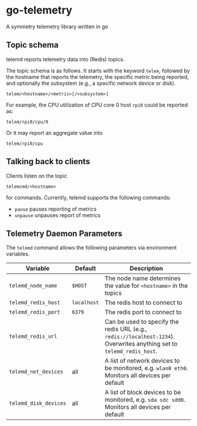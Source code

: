 go-telemetry
============

A symmetry telemetry library written in go

Topic schema
------------

telemd reports telemetry data into (Redis) topics.

The topic schema is as follows. It starts with the keyword `telem`, followed by the hostname that reports the telemetry,
the specific metric being reported, and optionally the subsystem (e.g., a specific network device or disk).

    telem/<hostname>/<metric>[/<subsystem>]

For example, the CPU utilization of CPU core 0 host `rpi0` could be reported as:

    telem/rpi0/cpu/0

Or it may report an aggregate value into

    telem/rpi0/cpu

Talking back to clients
-----------------------

Clients listen on the topic

    telemcmd/<hostname>

for commands. Currently, telemd supports the following commands:

* `pause` pauses reporting of metrics
* `unpause` unpauses report of metrics

Telemetry Daemon Parameters
---------------------------

The `telemd` command allows the following parameters via environment variables.

| Variable | Default | Description |
|---|---|---|
| `telemd_node_name`    | `$HOST`       | The node name determines the value for `<hostname>` in the topics |
| `telemd_redis_host`   | `localhost`   | The redis host to connect to |
| `telemd_redis_port`   | `6379`        | The redis port to connect to |
| `telemd_redis_url`    |               | Can be used to specify the redis URL (e.g., `redis://localhost:1234`). Overwrites anything set to `telemd_redis_host`.
| `telemd_net_devices`  | all           | A list of network devices to be monitored, e.g. `wlan0 eth0`. Monitors all devices per default |
| `telemd_disk_devices` | all           | A list of block devices to be monitored, e.g. `sda sdc sdd0`. Monitors all devices per default |
